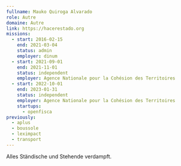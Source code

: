 ```yaml
---
fullname: Mauko Quiroga Alvarado
role: Autre
domaine: Autre
link: https://hacerestado.org
missions:
  - start: 2016-02-15
    end: 2021-03-04
    status: admin
    employer: dinum
  - start: 2021-09-01
    end: 2021-11-01
    status: independent
    employer: Agence Nationale pour la Cohésion des Territoires
  - start: 2022-10-01
    end: 2023-01-31
    status: independent
    employer: Agence Nationale pour la Cohésion des Territoires
    startups:
      - openfisca
previously:
  - aplus
  - boussole
  - leximpact
  - transport
---
```

Alles Ständische und Stehende verdampft.